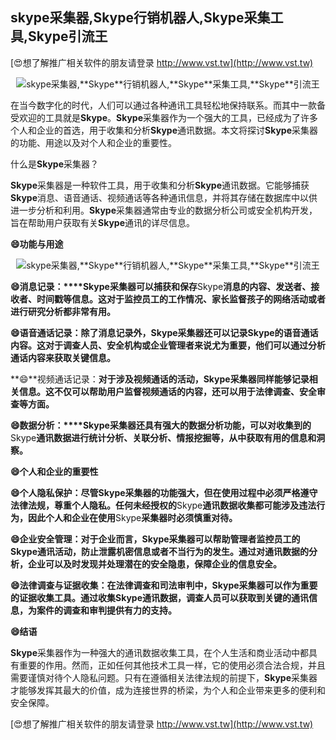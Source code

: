 ## **skype采集器,**Skype**行销机器人,**Skype**采集工具,**Skype**引流王**

[😍想了解推广相关软件的朋友请登录 http://www.vst.tw](http://www.vst.tw)

 <center><img src="https://vst.tw/MP4/tuiguang/png/8.png" alt="skype采集器,**Skype**行销机器人,**Skype**采集工具,**Skype**引流王"></center>

在当今数字化的时代，人们可以通过各种通讯工具轻松地保持联系。而其中一款备受欢迎的工具就是**Skype**。**Skype**采集器作为一个强大的工具，已经成为了许多个人和企业的首选，用于收集和分析**Skype**通讯数据。本文将探讨**Skype**采集器的功能、用途以及对个人和企业的重要性。

什么是**Skype**采集器？

**Skype**采集器是一种软件工具，用于收集和分析**Skype**通讯数据。它能够捕获**Skype**消息、语音通话、视频通话等各种通讯信息，并将其存储在数据库中以供进一步分析和利用。**Skype**采集器通常由专业的数据分析公司或安全机构开发，旨在帮助用户获取有关**Skype**通讯的详尽信息。

**😄功能与用途**

 <center><img src="https://vst.tw/MP4/tuiguang/png/6.png" alt="skype采集器,**Skype**行销机器人,**Skype**采集工具,**Skype**引流王"></center>

**😄**消息记录：****Skype**采集器可以捕获和保存**Skype**消息的内容、发送者、接收者、时间戳等信息。这对于监控员工的工作情况、家长监督孩子的网络活动或者进行研究分析都非常有用。**

**😄**语音通话记录：**除了消息记录外，**Skype**采集器还可以记录**Skype**的语音通话内容。这对于调查人员、安全机构或企业管理者来说尤为重要，他们可以通过分析通话内容来获取关键信息。**

**😄**视频通话记录：**对于涉及视频通话的活动，**Skype**采集器同样能够记录相关信息。这不仅可以帮助用户监督视频通话的内容，还可以用于法律调查、安全审查等方面。**

**😄**数据分析：****Skype**采集器还具有强大的数据分析功能，可以对收集到的**Skype**通讯数据进行统计分析、关联分析、情报挖掘等，从中获取有用的信息和洞察。**

**😄个人和企业的重要性**

**😄**个人隐私保护：**尽管**Skype**采集器的功能强大，但在使用过程中必须严格遵守法律法规，尊重个人隐私。任何未经授权的**Skype**通讯数据收集都可能涉及违法行为，因此个人和企业在使用**Skype**采集器时必须慎重对待。**

**😄**企业安全管理：**对于企业而言，**Skype**采集器可以帮助管理者监控员工的**Skype**通讯活动，防止泄露机密信息或者不当行为的发生。通过对通讯数据的分析，企业可以及时发现并处理潜在的安全隐患，保障企业的信息安全。**

**😄**法律调查与证据收集：**在法律调查和司法审判中，**Skype**采集器可以作为重要的证据收集工具。通过收集**Skype**通讯数据，调查人员可以获取到关键的通讯信息，为案件的调查和审判提供有力的支持。**

**😄结语**

**Skype**采集器作为一种强大的通讯数据收集工具，在个人生活和商业活动中都具有重要的作用。然而，正如任何其他技术工具一样，它的使用必须合法合规，并且需要谨慎对待个人隐私问题。只有在遵循相关法律法规的前提下，**Skype**采集器才能够发挥其最大的价值，成为连接世界的桥梁，为个人和企业带来更多的便利和安全保障。

[😍想了解推广相关软件的朋友请登录 http://www.vst.tw](http://www.vst.tw)



